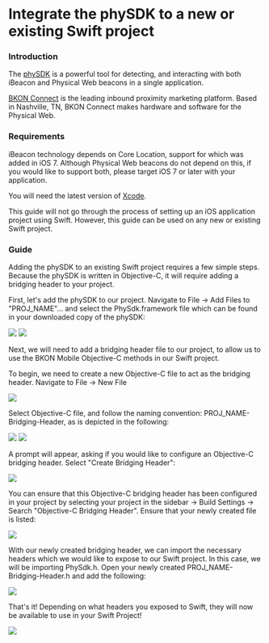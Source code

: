# Integrate the phySDK to a new or existing Swift project

### Introduction
The [phySDK](https://www.phy.net/sdk/physical-web-sdk-ios/) is a powerful tool for detecting, and interacting with both iBeacon and Physical Web beacons in a single application.

[BKON Connect](https://bkon.com/) is the leading inbound proximity marketing platform. Based in Nashville, TN, BKON Connect makes hardware and software for the Physical Web.

### Requirements

iBeacon technology depends on Core Location, support for which was added in iOS 7.  Although Physical Web beacons do not depend on this, if you would like to support both, please target iOS 7 or later with your application.

You will need the latest version of [Xcode](https://developer.apple.com/xcode/downloads/).

This guide will not go through the process of setting up an iOS application project using Swift. However, this guide can be used on any new or existing Swift project.

### Guide

Adding the phySDK to an existing Swift project requires a few simple steps.  Because the phySDK is written in Objective-C, it will require adding a bridging header to your project.

First, let's add the phySDK to our project.  Navigate to File -> Add Files to "PROJ_NAME"... and select the PhySdk.framework file which can be found in your downloaded copy of the phySDK:

![](http://i.imgur.com/uP6MmbV.png)
![](http://i.imgur.com/8exSQxO.png)

Next, we will need to add a bridging header file to our project, to allow us to use the BKON Mobile Objective-C methods in our Swift project.

To begin, we need to create a new Objective-C file to act as the bridging header.  Navigate to File -> New File

![](http://i.imgur.com/h1vkL8n.png)

Select Objective-C file, and follow the naming convention: PROJ_NAME-Bridging-Header, as is depicted in the following:

![](http://i.imgur.com/sXXDavB.png)
![](http://i.imgur.com/8PugTrz.png)

A prompt will appear, asking if you would like to configure an Objective-C bridging header.  Select "Create Bridging Header":

![](http://i.imgur.com/8rpY2cY.png)

You can ensure that this Objective-C bridging header has been configured in your project by selecting your project in the sidebar -> Build Settings -> Search "Objective-C Bridging Header".  Ensure that your newly created file is listed:

![](http://i.imgur.com/YwZgvC3.png)

With our newly created bridging header, we can import the necessary headers which we would like to expose to our Swift project. In this case, we will be importing PhySdk.h. Open your newly created PROJ_NAME-Bridging-Header.h and add the following:

![](http://i.imgur.com/fMpWnHV.png)

That's it! Depending on what headers you exposed to Swift, they will now be available to use in your Swift Project!

![](http://i.imgur.com/EJvmWd0.png)